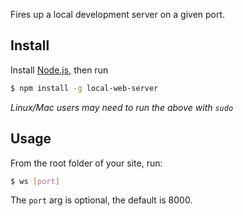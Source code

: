 Fires up a local development server on a given port. 

Install
-------
Install [Node.js](http://nodejs.org), then run

```sh
$ npm install -g local-web-server
```

*Linux/Mac users may need to run the above with `sudo`*

Usage
-----
From the root folder of your site, run:
```sh
$ ws [port]
```
The `port` arg is optional, the default is 8000.